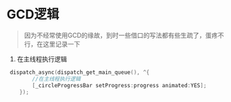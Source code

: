 # GCD逻辑

> 因为不经常使用GCD的缘故，到时一些借口的写法都有些生疏了，蛋疼不行，在这里记录一下

1. 在主线程执行逻辑

```objective-c
 dispatch_async(dispatch_get_main_queue(), ^{
   		//在主线程执行逻辑
        [_circleProgressBar setProgress:progress animated:YES];
    });
```

